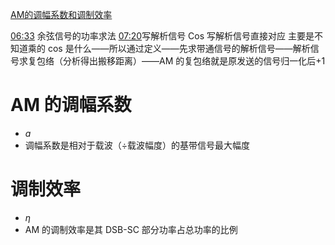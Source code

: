 [AM的调幅系数和调制效率](file://C:/Users/cheda/Videos/14830409/35/14830409_35_0.mp4)

[06:33](file:///C:/Users/cheda/Videos/14830409/35/14830409_35_0.mp4#t=393.594984)
余弦信号的功率求法
[07:20](file:///C:/Users/cheda/Videos/14830409/35/14830409_35_0.mp4#t=440.85328)写解析信号
Cos 写解析信号直接对应
主要是不知道乘的 cos 是什么——所以通过定义——先求带通信号的解析信号——解析信号求复包络（分析得出搬移距离）——AM 的复包络就是原发送的信号归一化后+1
# AM 的调幅系数
- $a$
- 调幅系数是相对于载波（÷载波幅度）的基带信号最大幅度
# 调制效率
- $\eta$
- AM 的调制效率是其 DSB-SC 部分功率占总功率的比例


